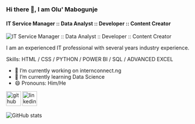 ### Hi there 👋, I am Olu' Mabogunje
#### IT Service Manager :: Data Analyst :: Developer :: Content Creator
![IT Service Manager :: Data Analyst :: Developer :: Content Creator](https://pbs.twimg.com/profile_banners/123693137/1710957803/1080x360)

I am an experienced IT professional with several years industry experience.  

Skills: HTML / CSS / PYTHON / POWER BI / SQL / ADVANCED EXCEL

- 🔭 I’m currently working on internconnect.ng 
- 🌱 I’m currently learning Data Science 
- 😄 Pronouns: Him/He 


[<img src='https://cdn.jsdelivr.net/npm/simple-icons@3.0.1/icons/github.svg' alt='github' height='40'>](https://github.com/omabogun)  [<img src='https://cdn.jsdelivr.net/npm/simple-icons@3.0.1/icons/linkedin.svg' alt='linkedin' height='40'>](https://www.linkedin.com/in/olumabogunje/)  

![GitHub stats](https://github-readme-stats.vercel.app/api?username=omabogun&show_icons=true)  

